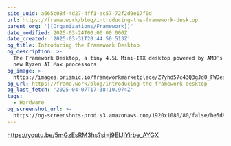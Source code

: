 ```yaml
---
site_uuid: a665c08f-4d27-4ff1-ac57-72f2d9e17f0d
url: https://frame.work/blog/introducing-the-framework-desktop
parent_org: '[[Organizations/Framework]]'
date_modified: 2025-03-24T00:00:00.000Z
date_created: '2025-03-31T20:44:50.513Z'
og_title: Introducing the Framework Desktop
og_description: >-
  The Framework Desktop, a tiny 4.5L Mini-ITX desktop powered by AMD’s massive
  new Ryzen AI Max processors.
og_image: >-
  https://images.prismic.io/frameworkmarketplace/Z7yhd57c43Q3gJd0_FWDesktop-Hero.png?auto=format,compress
og_url: https://frame.work/blog/introducing-the-framework-desktop
og_last_fetch: '2025-04-07T17:38:10.974Z'
tags:
  - Hardware
og_screenshot_url: >-
  https://og-screenshots-prod.s3.amazonaws.com/1920x1080/80/false/be5d819c545c1b72c5d9a8c72ec0072cb1bec2ea4976d6b2cf1f2c511e74b257.jpeg
---
```


https://youtu.be/5mGzEsRM3hs?si=j9EIJlYirbe_AYGX